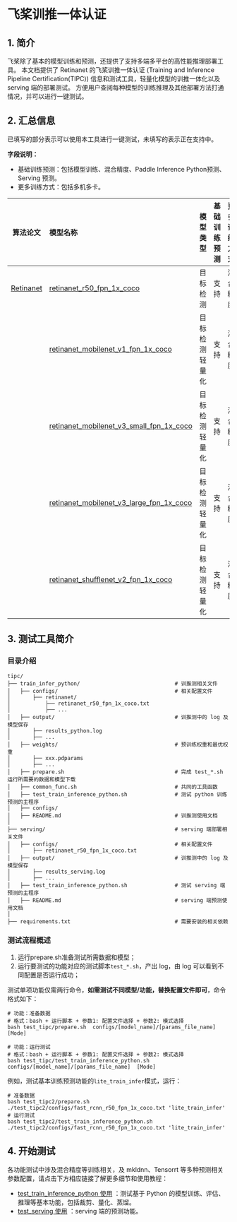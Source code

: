 
# 飞桨训推一体认证

## 1. 简介

飞桨除了基本的模型训练和预测，还提供了支持多端多平台的高性能推理部署工具。
本文档提供了 Retinanet 的飞桨训推一体认证 (Training and Inference Pipeline Certification(TIPC)) 信息和测试工具，轻量化模型的训推一体化以及 serving 端的部署测试。
方便用户查阅每种模型的训练推理及其他部署方法打通情况，并可以进行一键测试。


## 2. 汇总信息

已填写的部分表示可以使用本工具进行一键测试，未填写的表示正在支持中。

**字段说明：**
- 基础训练预测：包括模型训练、混合精度、Paddle Inference Python预测、Serving 预测。
- 更多训练方式：包括多机多卡。

| 算法论文 | 模型名称 | 模型类型 | 基础<br>训练预测 | 更多<br>训练方式 | 模型压缩 |  其他预测部署  |
| :--: | :--- | :----: | :--------: | :---- | :---: | :---: |
| [Retinanet](https://arxiv.org/abs/1708.02002) | [retinanet_r50_fpn_1x_coco](tipc/train_infer_python/configs/retinanet/retinanet_r50_fpn_1x_coco_train_infer_python.txt) | 目标检测  | 支持 | 混合精度 | $\times$ | Serving |
|  | [retinanet_mobilenet_v1_fpn_1x_coco](tipc/train_infer_python/configs/retinanet/retinanet_mobilenet_v1_fpn_1x_coco_train_infer_python.txt) | 目标检测<br/>轻量化 | 支持 | 混合精度 | $\times$ | $\times$ |
|  | [retinanet_mobilenet_v3_small_fpn_1x_coco](tipc/train_infer_python/configs/retinanet/retinanet_mobilenet_v3_small_fpn_1x_coco_train_infer_python.txt) | 目标检测<br/>轻量化 | 支持 | 混合精度 | $\times$ | $\times$ |
|  | [retinanet_mobilenet_v3_large_fpn_1x_coco](tipc/train_infer_python/configs/retinanet/retinanet_mobilenet_v3_large_fpn_1x_coco_train_infer_python.txt) | 目标检测<br/>轻量化 | 支持 | 混合精度 | $\times$ | $\times$ |
|  | [retinanet_shufflenet_v2_fpn_1x_coco](tipc/train_infer_python/configs/retinanet/retinanet_shufflenet_v2_fpn_1x_coco_train_infer_python.txt) | 目标检测<br/>轻量化 | 支持 | 混合精度 | $\times$ | $\times$ |


## 3. 测试工具简介
### 目录介绍

```shell
tipc/
├── train_infer_python/                              # 训推测相关文件
│   ├── configs/									 # 相关配置文件
│       ├── retinanet/
│           ├── retinanet_r50_fpn_1x_coco.txt
│           ├── ...
│   ├── output/                                      # 训推测中的 log 及模型保存
│       ├── results_python.log
│       ├── ...
│   ├── weights/                                     # 预训练权重和最优权重
│       ├── xxx.pdparams
│       ├── ...
│   ├── prepare.sh                                   # 完成 test_*.sh 运行所需要的数据和模型下载
│   ├── common_func.sh                               # 共同的工具函数
│   ├── test_train_inference_python.sh               # 测试 python 训练预测的主程序
│   ├── configs/
│   ├── README.md                                    # 训推测使用文档
│
├── serving/                                         # serving 端部署相关文件
│   ├── configs/									 # 相关配置文件
│       ├── retinanet_r50_fpn_1x_coco.txt
│   ├── output/                                      # 训推测中的 log 及模型保存
│       ├── results_serving.log
│       ├── ...
│   ├── test_train_inference_python.sh               # 测试 serving 端预测的主程序
│   ├── README.md                                    # serving 端预测使用文档
│
├── requirements.txt                                 # 需要安装的相关依赖

```

### 测试流程概述

1. 运行prepare.sh准备测试所需数据和模型；
2. 运行要测试的功能对应的测试脚本`test_*.sh`，产出 log，由 log 可以看到不同配置是否运行成功；

测试单项功能仅需两行命令，**如需测试不同模型/功能，替换配置文件即可**，命令格式如下：
```shell
# 功能：准备数据
# 格式：bash + 运行脚本 + 参数1: 配置文件选择 + 参数2: 模式选择
bash test_tipc/prepare.sh  configs/[model_name]/[params_file_name]  [Mode]

# 功能：运行测试
# 格式：bash + 运行脚本 + 参数1: 配置文件选择 + 参数2: 模式选择
bash test_tipc/test_train_inference_python.sh configs/[model_name]/[params_file_name]  [Mode]
```

例如，测试基本训练预测功能的`lite_train_infer`模式，运行：
```shell
# 准备数据
bash test_tipc2/prepare.sh ./test_tipc2/configs/fast_rcnn_r50_fpn_1x_coco.txt 'lite_train_infer'
# 运行测试
bash test_tipc2/test_train_inference_python.sh ./test_tipc2/configs/fast_rcnn_r50_fpn_1x_coco.txt 'lite_train_infer'
```

## 4. 开始测试
各功能测试中涉及混合精度等训练相关，及 mkldnn、Tensorrt 等多种预测相关参数配置，请点击下方相应链接了解更多细节和使用教程：  
- [test_train_inference_python 使用](https://github.com/FL77N/RetinaNet-Based-on-PPdet/blob/main/tipc/train_infer_python/README.md) ：测试基于 Python 的模型训练、评估、推理等基本功能，包括裁剪、量化、蒸馏。
- [test_serving 使用](https://github.com/FL77N/RetinaNet-Based-on-PPdet/blob/main/tipc/serving/README.md) ：serving 端的预测功能。
